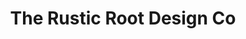 ---
title: "The Rustic Root Design Co"
url: /saint-clair-shores/the-rustic-root-design-co/
shop: garden centre
---